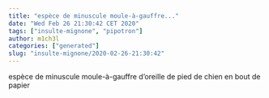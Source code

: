```yaml
---
title: "espèce de minuscule moule-à-gauffre..."
date: "Wed Feb 26 21:30:42 CET 2020"
tags: ["insulte-mignone", "pipotron"]
author: m1ch3l
categories: ["generated"]
slug: "insulte-mignone/2020-02-26-21:30:42"
---
```


espèce de minuscule moule-à-gauffre d’oreille de pied de chien en bout de papier
